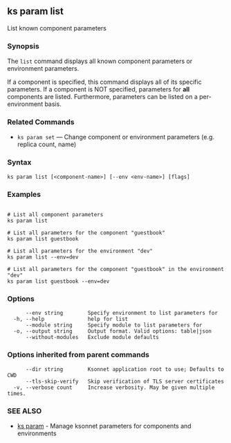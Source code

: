 ## ks param list

List known component parameters

### Synopsis


The `list` command displays all known component parameters or environment parameters.

If a component is specified, this command displays all of its specific parameters.
If a component is NOT specified, parameters for **all** components are listed.
Furthermore, parameters can be listed on a per-environment basis.

### Related Commands

* `ks param set` — Change component or environment parameters (e.g. replica count, name)

### Syntax


```
ks param list [<component-name>] [--env <env-name>] [flags]
```

### Examples

```

# List all component parameters
ks param list

# List all parameters for the component "guestbook"
ks param list guestbook

# List all parameters for the environment "dev"
ks param list --env=dev

# List all parameters for the component "guestbook" in the environment "dev"
ks param list guestbook --env=dev
```

### Options

```
      --env string        Specify environment to list parameters for
  -h, --help              help for list
      --module string     Specify module to list parameters for
  -o, --output string     Output format. Valid options: table|json
      --without-modules   Exclude module defaults
```

### Options inherited from parent commands

```
      --dir string        Ksonnet application root to use; Defaults to CWD
      --tls-skip-verify   Skip verification of TLS server certificates
  -v, --verbose count     Increase verbosity. May be given multiple times.
```

### SEE ALSO

* [ks param](ks_param.md)	 - Manage ksonnet parameters for components and environments

